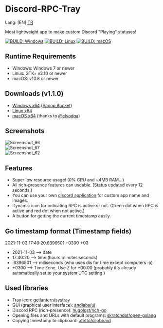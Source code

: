 # Discord-RPC-Tray

Lang: [EN] [TR](/README_TR.md)

Most lightweight app to make custom Discord "Playing" statuses!  
  
[![BUILD: Windows](https://github.com/omerakgoz34/Discord-RPC-Tray/actions/workflows/build-windows.yml/badge.svg)](https://github.com/omerakgoz34/Discord-RPC-Tray/actions/workflows/build-windows.yml)
[![BUILD: Linux](https://github.com/omerakgoz34/Discord-RPC-Tray/actions/workflows/build-linux.yml/badge.svg)](https://github.com/omerakgoz34/Discord-RPC-Tray/actions/workflows/build-linux.yml)
[![BUILD: macOS](https://github.com/omerakgoz34/Discord-RPC-Tray/actions/workflows/build-macos.yml/badge.svg)](https://github.com/omerakgoz34/Discord-RPC-Tray/actions/workflows/build-macos.yml)  

## Runtime Requirements
* Windows: Windows 7 or newer
* Linux: GTK+ v3.10 or newer
* macOS: v10.8 or newer

## Downloads (v1.1.0)
* [Windows x64](https://github.com/omerakgoz34/Discord-RPC-Tray/releases/download/v1.1.0/Discord-RPC-Tray_v1.1.0_win64.zip) ([Scoop Bucket](https://github.com/omerakgoz34/scoop-bucket))
* [Linux x64](https://github.com/omerakgoz34/Discord-RPC-Tray/releases/download/v1.1.0/Discord-RPC-Tray_v1.1.0_linux64.zip)
* [macOS x64](https://github.com/omerakgoz34/Discord-RPC-Tray/releases/download/v1.1.0/Discord-RPC-Tray_v1.1.0_macos64.app.zip) (thanks to [@elvodqa](https://github.com/elvodqa))

## Screenshots
![Screenshot_66](https://user-images.githubusercontent.com/49201485/140165938-701e88ab-fd12-4560-ad39-a5b6cf5560c1.png)  
![Screenshot_67](https://user-images.githubusercontent.com/49201485/140166368-ade1880a-68f0-4ea7-8b46-2738f9851a2e.png)  
![Screenshot_62](https://user-images.githubusercontent.com/49201485/140166003-c275fa33-aa40-4bd5-93c4-590ade3488b1.png)

## Features
* Super low resource usage! (0% CPU and ~4MB RAM...)
* All rich-presence features can useable. (Status updated every 12 seconds.)
* You can use your own [discord application](https://discord.com/developers/applications) for custom app name and images.
* Dynamic icon for indicating RPC is active or not. (Green dot when RPC is active and red dot when not active.)
* A button for getting the current timestamp easily.

## Go timestamp format (Timestamp fields)
2021-11-03 17:40:20.6396501 +0300 +03  

* 2021-11-03 --> date
* 17:40:20 --> time (hours:minutes:seconds)
* .6396501 --> miliseconds (who uses dis for time except computers :p)
* +0300 --> Time Zone. Use Z for +00:00 (probably it's already automatically set to your system UTC setting.)

## Used libraries
* Tray icon: [getlantern/systray](https://github.com/getlantern/systray)
* GUI (graphical user interface): [andlabs/ui](https://github.com/github.com/andlabs/ui)
* Discord RPC (rich-presence): [hugolgst/rich-go](https://github.com/hugolgst/rich-go)
* Opening files and URLs with default programs: [skratchdot/open-golang](https://github.com/skratchdot/open-golang)
* Copying timestamp to clipboard: [atotto/clipboard](https://github.com/atotto/clipboard)
